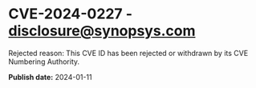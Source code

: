 # CVE-2024-0227 - disclosure@synopsys.com

Rejected reason: This CVE ID has been rejected or withdrawn by its CVE Numbering Authority.

**Publish date:** 2024-01-11
